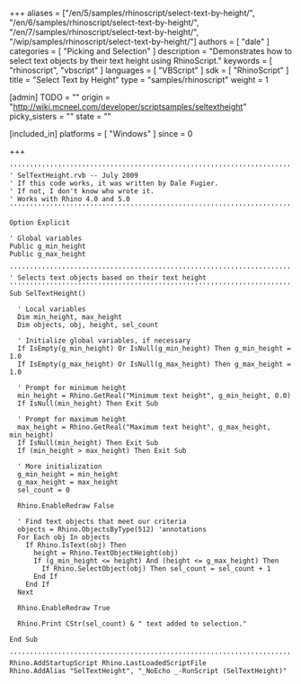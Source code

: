 +++
aliases = ["/en/5/samples/rhinoscript/select-text-by-height/", "/en/6/samples/rhinoscript/select-text-by-height/", "/en/7/samples/rhinoscript/select-text-by-height/", "/wip/samples/rhinoscript/select-text-by-height/"]
authors = [ "dale" ]
categories = [ "Picking and Selection" ]
description = "Demonstrates how to select text objects by their text height using RhinoScript."
keywords = [ "rhinoscript", "vbscript" ]
languages = [ "VBScript" ]
sdk = [ "RhinoScript" ]
title = "Select Text by Height"
type = "samples/rhinoscript"
weight = 1

[admin]
TODO = ""
origin = "http://wiki.mcneel.com/developer/scriptsamples/seltextheight"
picky_sisters = ""
state = ""

[included_in]
platforms = [ "Windows" ]
since = 0

+++

```vbnet
'''''''''''''''''''''''''''''''''''''''''''''''''''''''''''''''''''''''''''''
' SelTextHeight.rvb -- July 2009
' If this code works, it was written by Dale Fugier.
' If not, I don't know who wrote it.
' Works with Rhino 4.0 and 5.0
'''''''''''''''''''''''''''''''''''''''''''''''''''''''''''''''''''''''''''''

Option Explicit

' Global variables
Public g_min_height
Public g_max_height

'''''''''''''''''''''''''''''''''''''''''''''''''''''''''''''''''''''''''''''
' Selects text objects based on their text height
'''''''''''''''''''''''''''''''''''''''''''''''''''''''''''''''''''''''''''''
Sub SelTextHeight()

  ' Local variables
  Dim min_height, max_height
  Dim objects, obj, height, sel_count

  ' Initialize global variables, if necessary
  If IsEmpty(g_min_height) Or IsNull(g_min_height) Then g_min_height = 1.0
  If IsEmpty(g_max_height) Or IsNull(g_max_height) Then g_max_height = 1.0

  ' Prompt for minimum height
  min_height = Rhino.GetReal("Minimum text height", g_min_height, 0.0)
  If IsNull(min_height) Then Exit Sub

  ' Prompt for maximum height
  max_height = Rhino.GetReal("Maximum text height", g_max_height, min_height)
  If IsNull(min_height) Then Exit Sub
  If (min_height > max_height) Then Exit Sub

  ' More initialization
  g_min_height = min_height
  g_max_height = max_height
  sel_count = 0

  Rhino.EnableRedraw False

  ' Find text objects that meet our criteria      
  objects = Rhino.ObjectsByType(512) 'annotations
  For Each obj In objects
    If Rhino.IsText(obj) Then
      height = Rhino.TextObjectHeight(obj)
      If (g_min_height <= height) And (height <= g_max_height) Then
        If Rhino.SelectObject(obj) Then sel_count = sel_count + 1
      End If    
    End If
  Next

  Rhino.EnableRedraw True

  Rhino.Print CStr(sel_count) & " text added to selection."

End Sub

'''''''''''''''''''''''''''''''''''''''''''''''''''''''''''''''''''''''''''''
Rhino.AddStartupScript Rhino.LastLoadedScriptFile
Rhino.AddAlias "SelTextHeight", "_NoEcho _-RunScript (SelTextHeight)"
```

